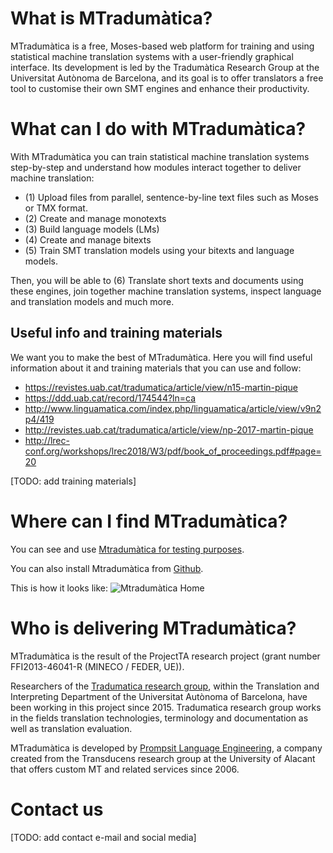 # What is MTradumàtica?
MTradumàtica is a free, Moses-based web platform for training and using statistical machine translation systems with a user-friendly graphical interface. Its development is led by the Tradumàtica Research Group at the Universitat Autònoma de Barcelona, and its goal is to offer translators a free tool to customise their own SMT engines and enhance their productivity.

# What can I do with MTradumàtica?
With MTradumàtica you can train statistical machine translation systems step-by-step and understand how modules interact together to deliver machine translation:

- (1) Upload files from  parallel, sentence-by-line text files such as Moses or TMX format.
- (2) Create and manage monotexts
- (3) Build language models (LMs)
- (4) Create and manage bitexts
- (5) Train SMT translation models using your bitexts and language models. 

Then, you will be able to (6) Translate short texts and documents using these engines, join together machine translation systems, inspect language and translation models and much more. 

## Useful info and training materials 

We want you to make the best of MTradumàtica. Here you will find useful information about it and training materials that you can use and follow: 

- https://revistes.uab.cat/tradumatica/article/view/n15-martin-pique
- https://ddd.uab.cat/record/174544?ln=ca
- http://www.linguamatica.com/index.php/linguamatica/article/view/v9n2p4/419
- http://revistes.uab.cat/tradumatica/article/view/np-2017-martin-pique
- http://lrec-conf.org/workshops/lrec2018/W3/pdf/book_of_proceedings.pdf#page=20


[TODO: add training materials]

# Where can I find MTradumàtica? 
You can see and use [Mtradumàtica for testing purposes](https://mtradumatica.uab.cat/).

You can also install Mtradumàtica from [Github](https://github.com/tradumatica/mtradumatica).

This is how it looks like:
![Mtradumàtica Home](https://github.com/tradumatica/tradumatica.github.io/raw/master/docs/mtradumatica-home.png)

# Who is delivering MTradumàtica?
MTradumàtica is the result of the ProjectTA research project (grant number FFI2013-46041-R (MINECO / FEDER, UE)).

Researchers of the [Tradumatica research group](http://grupsderecerca.uab.cat/tradumatica/en), within the Translation and Interpreting Department of the Universitat Autònoma of Barcelona, have been working in this project since 2015. Tradumatica research group works in the fields translation technologies, terminology and documentation as well as translation evaluation.

MTradumàtica is developed by [Prompsit Language Engineering](http://www.prompsit.com/home), a company created from the Transducens research group at the University of Alacant that offers custom MT and related services since 2006.

# Contact us

[TODO: add contact e-mail and social media]

